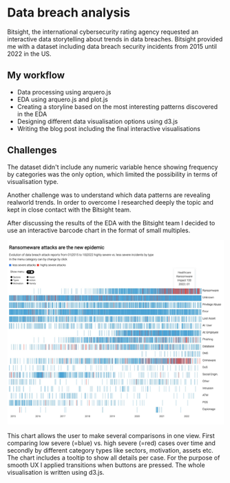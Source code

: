 # Data breach analysis 

Bitsight, the international cybersecurity rating agency requested an interactive data storytelling about trends in data breaches. Bitsight provided me with a dataset including data breach security incidents from 2015 until 2022 in the US. 

## My workflow 

- Data processing using arquero.js 
- EDA using arquero.js and plot.js 
- Creating a storyline based on the most interesting patterns discovered in the EDA 
- Designing different data visualisation options using d3.js 
- Writing the blog post including the final interactive visualisations 

## Challenges 

The dataset didn't include any numeric variable hence showing frequency by categories was the only option, which limited the possibility in terms of visualisation type. 

Another challenge was to understand which data patterns are revealing realworld trends. In order to overcome I researched deeply the topic and kept in close contact with the Bitsight team. 

After discussing the results of the EDA with the Bitsight team I decided to use an interactive barcode chart in the format of small multiples. 

![!\[Alt text\](<Images/Viz 6.png>)](<Images/Viz 6.jpeg>)

This chart allows the user to make several comparisons in one view. First comparing low severe (=blue) vs. high severe (=red) cases over time and secondly by different category types like sectors, motivation, assets etc. The chart includes a tooltip to show all details per case. For the purpose of smooth UX I applied transitions when buttons are pressed. The whole visualisation is written using d3.js.  

